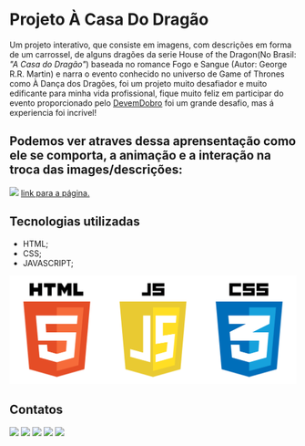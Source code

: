 # Projeto À Casa Do Dragão
Um projeto interativo, que consiste em imagens, com descrições em forma de um carrossel, de alguns dragões da serie House of the Dragon(No Brasil: <i>"A Casa do Dragão"</i>) baseada no romance Fogo e Sangue (Autor: George R.R. Martin) e narra o evento conhecido no universo de Game of Thrones como À Dança dos Dragões, foi um projeto muito desafiador e muito edificante para minha vida profissional, fique muito feliz em participar do evento proporcionado pelo <a href="https://www.instagram.com/devemdobro/" target="_blank">DevemDobro</a> foi um grande desafio, mas á experiencia foi incrivel!

## Podemos ver atraves dessa aprensentação como ele se comporta, a animação e a interação na troca das images/descrições:

[<img src="./src/imagens/imagens readme/Animação tela casa do dragao.gif.gif">](https://slv-levi.github.io/Projeto-One-Piece/)
<a href="https://slv-levi.github.io/Projeto-One-Piece/" target="_blank">link para a página.</a>

## Tecnologias utilizadas
- HTML;
- CSS;
- JAVASCRIPT;
<img src="./src/imagens/imagens readme/pngegg.png" alt="png das linguagens html, css e javascript">

## Contatos
<div> 
  <a href="https://www.youtube.com/@levisilva6906" target="_blank"><img src="https://img.shields.io/badge/YouTube-FF0000?style=for-the-badge&logo=youtube&logoColor=white" target="_blank"></a>
  <a href="https://instagram.com/slv_levi" target="_blank"><img src="https://img.shields.io/badge/-Instagram-%23E4405F?style=for-the-badge&logo=instagram&logoColor=white" target="_blank"></a>
<a href="https://discord.gg/g5DdtEvN" target="_blank"><img src="https://img.shields.io/badge/Discord-7289DA?style=for-the-badge&logo=discord&logoColor=white" target="_blank"></a> 
  <a href = "mailto:levizinhowskateboard@gmail.com"><img src="https://img.shields.io/badge/-Gmail-%23333?style=for-the-badge&logo=gmail&logoColor=white" target="_blank"></a>
  <a href="https://www.linkedin.com/in/levi-silva-0b3b33206" target="_blank"><img src="https://img.shields.io/badge/-LinkedIn-%230077B5?style=for-the-badge&logo=linkedin&logoColor=white" target="_blank"></a>
</div>
